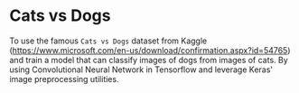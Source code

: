 # Cats vs Dogs 

To use the famous `Cats vs Dogs` dataset from Kaggle (https://www.microsoft.com/en-us/download/confirmation.aspx?id=54765) and train a model that can classify images of dogs from images of cats. By using Convolutional Neural Network in Tensorflow and leverage Keras' image preprocessing utilities. 
